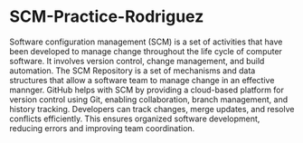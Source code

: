 # SCM-Practice-Rodriguez
Software configuration management (SCM) is a set of activities that have been developed to manage change throughout the life cycle of computer software.  It involves version control, change management, and build automation.  The SCM Repository is a set of mechanisms and data structures that allow a software team to manage change in an effective mannger.  GitHub helps with SCM by providing a cloud-based platform for version control using Git, enabling collaboration, branch management, and history tracking. Developers can track changes, merge updates, and resolve conflicts efficiently. This ensures organized software development, reducing errors and improving team coordination.
